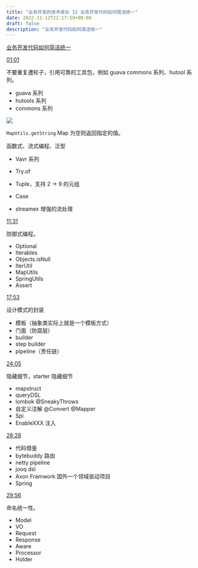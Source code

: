 ```yaml
---
title: "业务开发的技术成长 12 业务开发代码如何简洁统一"
date: 2022-11-12T22:17:59+08:00
draft: false
description: "业务开发代码如何简洁统一"
---
```



[业务开发代码如何简洁统一](https://www.bilibili.com/video/BV1HY4y1w7MK)


[01:01](https://www.bilibili.com/video/BV1HY4y1w7MK?t=61.6)

不要重复遭轮子，引用可靠的工具包，例如 guava commons 系列、hutool 系列。

* guava 系列
* hutools 系列
* commons 系列

![](https://animg.oss-cn-shanghai.aliyuncs.com/2022/11/12/20221112222354.png)


`MapUtils.getString` Map 为空则返回指定的值。

函数式、流式编程、泛型

* Vavr 系列
* Try.of
* Tuple，支持 2 -> 9 的元组
* Case

* streamex 增强的流处理

[11:31](https://www.bilibili.com/video/BV1HY4y1w7MK?t=691.8)

防御式编程。

* Optional
* Iterables
* Objects.isNull
* IterUtil
* MapUtils
* SpringUtils
* Assert

[17:53](https://www.bilibili.com/video/BV1HY4y1w7MK?t=1073.1)

设计模式的封装

* 模板（抽象类实际上就是一个模板方式）
* 门面（防腐层）
* builder
* step builder
* pipeline（责任链）


[24:05](https://www.bilibili.com/video/BV1HY4y1w7MK?t=1073.1)

隐藏细节，starter 隐藏细节

* mapstruct
* queryDSL
* lombok @SneakyThrows
* 自定义注解 @Convert @Mapper
* Spi
* EnableXXX 注入


[28:28](https://www.bilibili.com/video/BV1HY4y1w7MK?t=1708.7)


* 代码借鉴
* bytebuddy 路由
* netty pipeline
* jooq dsl
* Axon Framwork 国外一个领域驱动项目
* Spring 

[29:56](https://www.bilibili.com/video/BV1HY4y1w7MK?t=1796.3)

命名统一性。

* Model
* VO
* Request
* Response
* Aware
* Processor
* Holder


